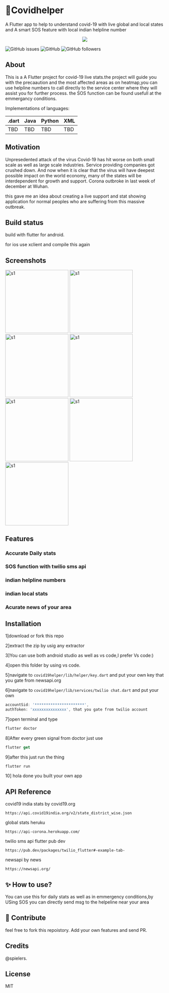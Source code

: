 # 👋Covidhelper

A Flutter app to help to understand covid-19 with live global and local states and A smart SOS feature with local indian helpline number

<p align="center">
  <a href="https://www.paypal.me/gamitics">
    <img src="https://img.shields.io/badge/Donate-PayPal-blue.svg?style=for-the-badge">
  </a>

</p>

![GitHub issues](https://img.shields.io/github/issues-raw/spielers/covidhelper)
![GitHub](https://img.shields.io/github/license/spielers/covidhelper)
![GitHub followers](https://img.shields.io/github/followers/spielers?label=FOLLOW&style=social)

## About

This is a A Flutter project for covid-19 live stats.the project will guide you with the precaaution and the most affected areas as on heatmap,you can use helpline numbers to call directly to the service center where they will assist you for further process. the SOS function can be found usefull at the emmergancy conditions.

Implementations of languages:

| .dart | Java | Python | XML |  
| :---  | :--- | :----- | :-- | 
| TBD   | TBD  | TBD    | TBD | 

## Motivation

Unpresedented attack of the virus Covid-19 has hit worse on both small scale as well as large scale industries. Service providing companies got crushed down. And now when it is clear that the virus will have deepest possible impact on the world economy, many of the states will be interdependent for growth and support.
Corona outbroke in last week of december at Wuhan. 

this gave me an idea about creating a live support and stat showing application for normal peoples who are suffering from this massive outbreak.

## Build status

build with flutter for android.

for ios use xclient and compile this again

## Screenshots

<p>
<img src="https://github.com/spielers/covidhelper/blob/master/assests/a (1).png" alt="s1" width="200">
<img src="https://github.com/spielers/covidhelper/blob/master/assests/a (2).png" alt="s1" width="200">
<img src="https://github.com/spielers/covidhelper/blob/master/assests/a (3).png" alt="s1" width="200">
<img src="https://github.com/spielers/covidhelper/blob/master/assests/a (4).png" alt="s1" width="200">
<img src="https://github.com/spielers/covidhelper/blob/master/assests/a (5).png" alt="s1" width="200">
<img src="https://github.com/spielers/covidhelper/blob/master/assests/a (6).png" alt="s1" width="200">
<img src="https://github.com/spielers/covidhelper/blob/master/assests/a (7).png" alt="s1" width="200">
</p>

## Features

### Accurate Daily stats 

### SOS function with twilio sms api

### indian helpline numbers

### indian local stats

### Acurate news of your area

## Installation

1]download or fork this repo

2]extract the zip by usig any extractor

3]You can use both android studio as well as vs code,I prefer Vs code:)

4]open this folder by using vs code.

5]navigate to  `covid19helper/lib/helper/key.dart`  and put your own key that you gate from newsapi.org

6]navigate to `covid19helper/lib/services/twilio chat.dart`  and put your own 

```dart
accountSid: '**********************',
authToken: 'xxxxxxxxxxxxxxx', that you gate from twilio account 

```

7]open terminal and type

```dart
flutter doctor
```

8]After every green signal from doctor just use

```dart
flutter get

```

9]after this just run the thing

```dart
flutter run

```

10] hola done you built your own app


## API Reference

covid19 india stats by covid19.org

`https://api.covid19india.org/v2/state_district_wise.json`

global stats heruku

`https://api-corona.herokuapp.com/`

twilio sms api flutter pub dev

`https://pub.dev/packages/twilio_flutter#-example-tab-`

newsapi by news

`https://newsapi.org/`

## ✨ How to use?

You can use this for daily stats as well as in emmergency conditions,by USing SOS you can directly send msg to the helpeline near your area

## 🤝 Contribute

feel free to fork this repoistory.
Add your own features and send PR.

## Credits

@spielers.

## License

MIT
